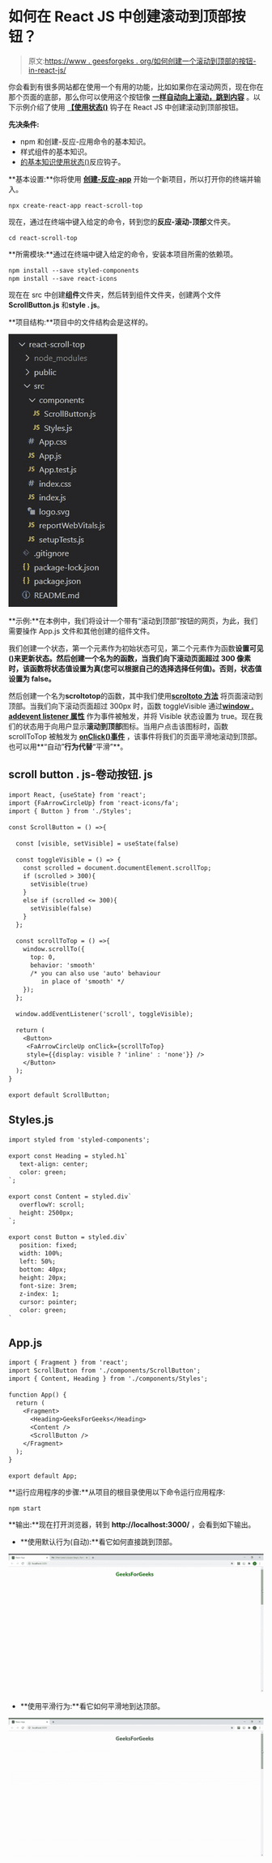 # 如何在 React JS 中创建滚动到顶部按钮？

> 原文:[https://www . geesforgeks . org/如何创建一个滚动到顶部的按钮-in-react-js/](https://www.geeksforgeeks.org/how-to-create-a-scroll-to-top-button-in-react-js/)

你会看到有很多网站都在使用一个有用的功能，比如如果你在滚动网页，现在你在那个页面的底部，那么你可以使用这个按钮像 [**一样自动向上滚动，跳到内容**](https://www.geeksforgeeks.org/how-to-scroll-to-a-particular-element-or-skip-to-content-in-reactjs/) 。以下示例介绍了使用 [**<u>【使用状态()</u>**](https://www.geeksforgeeks.org/what-is-usestate-in-react/) 钩子在 React JS 中创建滚动到顶部按钮。

**先决条件:**

*   npm 和创建-反应-应用命令的基本知识。
*   样式组件的基本知识。
*   [的基本知识使用状态()](https://www.geeksforgeeks.org/what-is-usestate-in-react/)反应钩子。

**基本设置:**你将使用 [**<u>创建-反应-app</u>**](https://www.geeksforgeeks.org/reactjs-setting-development-environment/) 开始一个新项目，所以打开你的终端并输入。

```
npx create-react-app react-scroll-top
```

现在，通过在终端中键入给定的命令，转到您的**反应-滚动-顶部**文件夹。

```
cd react-scroll-top
```

**所需模块:**通过在终端中键入给定的命令，安装本项目所需的依赖项。

```
npm install --save styled-components
npm install --save react-icons
```

现在在 src 中创建**组件**文件夹，然后转到组件文件夹，创建两个文件 **ScrollButton.js** 和**style . js**。

**项目结构:**项目中的文件结构会是这样的。

![](img/5c7ae906711a959250f44f91b45e87ac.png)

**示例:**在本例中，我们将设计一个带有“滚动到顶部”按钮的网页，为此，我们需要操作 App.js 文件和其他创建的组件文件。

我们创建一个状态，第一个元素作为初始状态可见，第二个元素作为函数**设置可见()**来更新状态。然后创建一个名为**的函数，当我们向下滚动页面超过 300 像素时，该函数将状态值设置为真(您可以根据自己的选择选择任何值)。否则，状态值设置为 false。**

然后创建一个名为**scroltotop**的函数，其中我们使用[**<u>scroltoto 方法</u>**](https://www.geeksforgeeks.org/how-to-scroll-to-a-particular-element-or-skip-to-content-in-reactjs/) 将页面滚动到顶部。当我们向下滚动页面超过 300px 时，函数 toggleVisible 通过[**<u>window . addevent listener 属性</u>**](https://www.geeksforgeeks.org/javascript-addeventlistener-with-examples/) 作为事件被触发，并将 Visible 状态设置为 true。现在我们的状态用于向用户显示**滚动到顶部**图标。当用户点击该图标时，函数 scrollToTop 被触发为 [**<u>onClick()事件</u>**](https://www.geeksforgeeks.org/javascript-events/) ，该事件将我们的页面平滑地滚动到顶部。也可以用**“自动”**行为代替**“平滑”**。

## scroll button . js-卷动按钮. js

```
import React, {useState} from 'react';
import {FaArrowCircleUp} from 'react-icons/fa';
import { Button } from './Styles';

const ScrollButton = () =>{

  const [visible, setVisible] = useState(false)

  const toggleVisible = () => {
    const scrolled = document.documentElement.scrollTop;
    if (scrolled > 300){
      setVisible(true)
    } 
    else if (scrolled <= 300){
      setVisible(false)
    }
  };

  const scrollToTop = () =>{
    window.scrollTo({
      top: 0, 
      behavior: 'smooth'
      /* you can also use 'auto' behaviour
         in place of 'smooth' */
    });
  };

  window.addEventListener('scroll', toggleVisible);

  return (
    <Button>
     <FaArrowCircleUp onClick={scrollToTop} 
     style={{display: visible ? 'inline' : 'none'}} />
    </Button>
  );
}

export default ScrollButton;
```

## Styles.js

```
import styled from 'styled-components';

export const Heading = styled.h1`
   text-align: center;
   color: green;
`;

export const Content = styled.div`
   overflowY: scroll;
   height: 2500px;
`;

export const Button = styled.div`
   position: fixed; 
   width: 100%;
   left: 50%;
   bottom: 40px;
   height: 20px;
   font-size: 3rem;
   z-index: 1;
   cursor: pointer;
   color: green;
`
```

## App.js

```
import { Fragment } from 'react';
import ScrollButton from './components/ScrollButton';
import { Content, Heading } from './components/Styles';

function App() {
  return (
    <Fragment>
      <Heading>GeeksForGeeks</Heading>
      <Content />
      <ScrollButton />
    </Fragment>
  );
}

export default App;
```

**运行应用程序的步骤:**从项目的根目录使用以下命令运行应用程序:

```
npm start
```

**输出:**现在打开浏览器，转到 **http://localhost:3000/** ，会看到如下输出。

*   **使用默认行为(自动):**看它如何直接跳到顶部。

![](img/68cbd9bd1ac9f97d56adbed910b42d1b.png)

*   **使用平滑行为:**看它如何平滑地到达顶部。

![](img/69b646b63fb0731810a27f257e25e433.png)